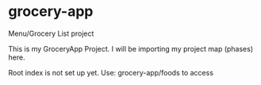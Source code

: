 # grocery-app
Menu/Grocery List project

This is my GroceryApp Project.  I will be importing my project map (phases) here.

Root index is not set up yet.
  Use: grocery-app/foods to access

